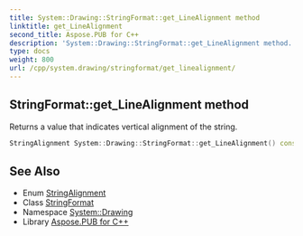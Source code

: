 ```yaml
---
title: System::Drawing::StringFormat::get_LineAlignment method
linktitle: get_LineAlignment
second_title: Aspose.PUB for C++
description: 'System::Drawing::StringFormat::get_LineAlignment method. Returns a value that indicates vertical alignment of the string in C++.'
type: docs
weight: 800
url: /cpp/system.drawing/stringformat/get_linealignment/
---
```

## StringFormat::get_LineAlignment method


Returns a value that indicates vertical alignment of the string.

```cpp
StringAlignment System::Drawing::StringFormat::get_LineAlignment() const
```

## See Also

* Enum [StringAlignment](../../stringalignment/)
* Class [StringFormat](../)
* Namespace [System::Drawing](../../)
* Library [Aspose.PUB for C++](../../../)
